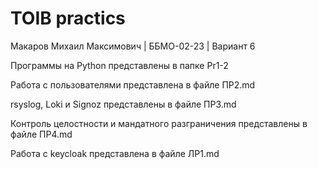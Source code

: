 # TOIB practics

Макаров Михаил Максимович | ББМО-02-23 | Вариант 6

Программы на Python представлены в папке Pr1-2

Работа с пользователями представлена в файле ПР2.md

rsyslog, Loki и Signoz представлены в файле ПР3.md

Контроль целостности и мандатного разграничения представлены в файле ПР4.md

Работа с keycloak представлена в файле ЛР1.md
